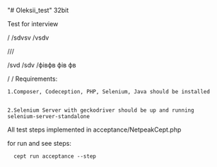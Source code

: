"# Oleksii_test" 32bit


Test for interview


/
/sdvsv
/vsdv

///

/svd
/sdv
/фівфв
фів
фв

/
/
Requirements:


    1.Composer, Codeception, PHP, Selenium, Java should be installed
  
  
    2.Selenium Server with geckodriver should be up and running
    selenium-server-standalone



All test steps implemented in acceptance/NetpeakCept.php
  
  
   for run and see steps:
    
    
      cept run acceptance --step

